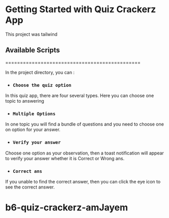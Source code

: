 # Getting Started with Quiz Crackerz App

This project was tailwind

## Available Scripts
==============================================

In the project directory, you can :

- ### `Choose the quiz option`
In this quiz app, there are four several types. Here you can choose one topic to answering

- ### `Multiple Options`
In one topic you will find a bundle of questions and you need to choose one on option for your answer.

- ### `Verify your answer`
Choose one option as your observation, then a toast notification will appear to verify your answer whether it is Correct or Wrong ans.

- ### `Correct ans`
If you unable to find the correct answer, then you can click the eye icon to see the correct answer.

# b6-quiz-crackerz-amJayem
